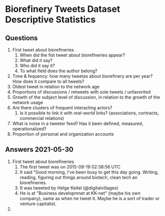 # Biorefinery Tweets Dataset Descriptive Statistics

## Questions
1. First tweet about biorefineries
    1. When did the fist tweet about biorefineries appear?
    2. What did it say?
    3. Who did it say it? 
    4. To what field does the author belong?
2. Time & fequency: how many tweetas about biorefinery are per year? How does it compare to all tweets?
2. Oldest tweet in relation to the network age
3. Proportions of discussions / retweets with sole tweets / unfavorited
4. Growth of the subject level of discussion, in relation to the growth of the network usage
5. Are there clusters of frequent interacting actors? 
   1. Is it possible to link it with _real-world_ links? (associations, contracts, commercial relations)
6. What is noise in a tweeter feed? Has it been defined, measured, operationalized?
7. Proportion of personal and organization accounts

## Answers 2021-05-30
1. First tweet about biorefineries
    1. The first tweet was on 2015-09-19 02:38:56 UTC
    2. It said "Good morning, I've been busy to get this day going. Writing, reading, figuring out things around biotech, clean tech an biorefineries.
    3. It was tweeted by Helge Keitel (@digitalvillages)
    4. He is at "Business developmnet at KK-net" (maybe his own company), same as when he tweet it. Maybe he is a sort of trader or venture capitalist.
2. 